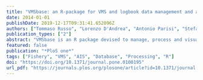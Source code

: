 ```yaml
---
title: "VMSbase: an R-package for VMS and logbook data management and analysis in fisheries ecology"
date: 2014-01-01
publishDate: 2019-12-17T09:31:41.652096Z
authors: ["Tommaso Russo", "Lorenzo D'Andrea", "Antonio Parisi", "Stefano Cataudella"]
publication_types: ["2"]
abstract: "VMSbase is an R package devised to manage, process and visualize information about fishing vessels activity (provided by the vessel monitoring system - VMS) and catches/landings (as reported in the logbooks). VMSbase is primarily conceived to be user-friendly; to this end, a suite of state-of-the-art analyses is accessible via a graphical interface. In addition, the package uses a database platform allowing large datasets to be stored, managed and processed vey efficiently. Methodologies include data cleaning, that is removal of redundant or evidently erroneous records, and data enhancing, that is interpolation and merging with external data sources. In particular, VMSbase is able to estimate sea bottom depth for single VMS pings using an on-line connection to the National Oceanic and Atmospheric Administration (NOAA) database. It also allows VMS pings to be assigned to whatever geographic partitioning has been selected by users. Standard analyses comprise: 1) métier identification (using a modified CLARA clustering approach on Logbook data or Artificial Neural Networks on VMS data); 2) linkage between VMS and Logbook records, with the former organized into fishing trips; 3) discrimination between steaming and fishing points; 4) computation of spatial effort with respect to user-selected grids; 5) calculation of standard fishing effort indicators within Data Collection Framework; 6) a variety of mapping tools, including an interface for Google viewer; 7) estimation of trawled area. Here we report a sample workflow for the accessory sample datasets (available with the package) in order to explore the potentialities of VMSbase. In addition, the results of some performance tests on two large datasets (1×105 and 1×106 VMS signals, respectively) are reported to inform about the time required for the analyses. The results, although merely illustrative, indicate that VMSbase can represent a step forward in extracting and enhancing information from VMS/logbook data for fisheries studies."
featured: false
publication: "*PloS one*"
tags: ["Fishery", "VMS", "AIS", "Database", "Processing", "R"]
doi: "https://doi.org/10.1371/journal.pone.0100195"
url_pdf: "https://journals.plos.org/plosone/article?id=10.1371/journal.pone.0100195"
---
```


